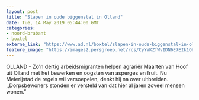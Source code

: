 ```yaml
---
layout: post
title: "Slapen in oude biggenstal in Olland"
date: Tue, 14 May 2019 05:44:00 GMT
categories: 
- noord-brabant 
- boxtel 
externe_link: "https://www.ad.nl/boxtel/slapen-in-oude-biggenstal-in-olland~ade38488/"
feature_image: "https://images2.persgroep.net/rcs/CyYVKZfWvIDN6E7EIk1OhDxwfSE/diocontent/148240337/_fitwidth/400/?appId=21791a8992982cd8da851550a453bd7f&quality=0.7"
---
```


OLLAND - Zo'n dertig arbeidsmigranten helpen agrariër Maarten van Hoof uit Olland met het bewerken en oogsten van asperges en fruit. Nu Meierijstad de regels wil versoepelen, denkt hij na over uitbreiden. ,,Dorpsbewoners stonden er versteld van dat hier al jaren zoveel mensen wonen.”
